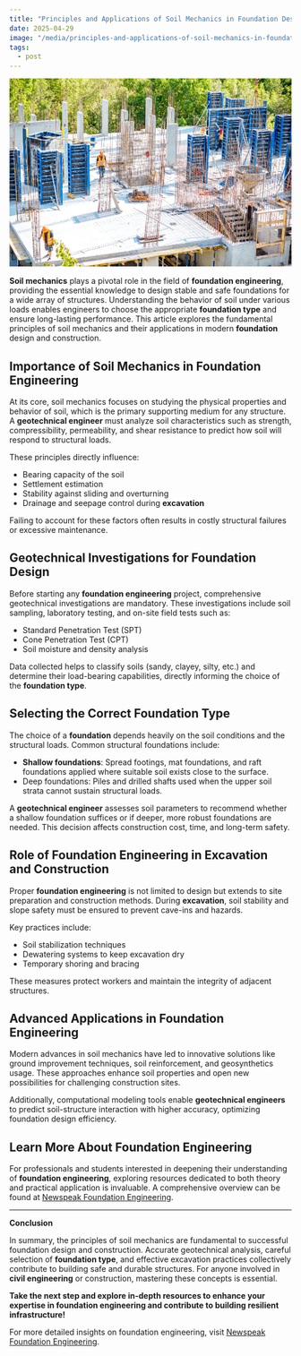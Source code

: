 ```yaml
---
title: "Principles and Applications of Soil Mechanics in Foundation Design and Construction"
date: 2025-04-29
image: "/media/principles-and-applications-of-soil-mechanics-in-foundation-design-and-construction.webp"
tags:
  - post
---
```


![Principles and Applications of Soil Mechanics in Foundation Design and Construction](/media/principles-and-applications-of-soil-mechanics-in-foundation-design-and-construction.webp)

**Soil mechanics** plays a pivotal role in the field of **foundation engineering**, providing the essential knowledge to design stable and safe foundations for a wide array of structures. Understanding the behavior of soil under various loads enables engineers to choose the appropriate **foundation type** and ensure long-lasting performance. This article explores the fundamental principles of soil mechanics and their applications in modern **foundation** design and construction.

## Importance of Soil Mechanics in Foundation Engineering

At its core, soil mechanics focuses on studying the physical properties and behavior of soil, which is the primary supporting medium for any structure. A **geotechnical engineer** must analyze soil characteristics such as strength, compressibility, permeability, and shear resistance to predict how soil will respond to structural loads.

These principles directly influence:
- Bearing capacity of the soil
- Settlement estimation
- Stability against sliding and overturning
- Drainage and seepage control during **excavation**

Failing to account for these factors often results in costly structural failures or excessive maintenance.

## Geotechnical Investigations for Foundation Design

Before starting any **foundation engineering** project, comprehensive geotechnical investigations are mandatory. These investigations include soil sampling, laboratory testing, and on-site field tests such as:

- Standard Penetration Test (SPT)
- Cone Penetration Test (CPT)
- Soil moisture and density analysis

Data collected helps to classify soils (sandy, clayey, silty, etc.) and determine their load-bearing capabilities, directly informing the choice of the **foundation type**.

## Selecting the Correct Foundation Type

The choice of a **foundation** depends heavily on the soil conditions and the structural loads. Common structural foundations include:

- **Shallow foundations**: Spread footings, mat foundations, and raft foundations applied where suitable soil exists close to the surface.
- Deep foundations: Piles and drilled shafts used when the upper soil strata cannot sustain structural loads.

A **geotechnical engineer** assesses soil parameters to recommend whether a shallow foundation suffices or if deeper, more robust foundations are needed. This decision affects construction cost, time, and long-term safety.

## Role of Foundation Engineering in Excavation and Construction

Proper **foundation engineering** is not limited to design but extends to site preparation and construction methods. During **excavation**, soil stability and slope safety must be ensured to prevent cave-ins and hazards.

Key practices include:

- Soil stabilization techniques
- Dewatering systems to keep excavation dry
- Temporary shoring and bracing

These measures protect workers and maintain the integrity of adjacent structures.

## Advanced Applications in Foundation Engineering

Modern advances in soil mechanics have led to innovative solutions like ground improvement techniques, soil reinforcement, and geosynthetics usage. These approaches enhance soil properties and open new possibilities for challenging construction sites.

Additionally, computational modeling tools enable **geotechnical engineers** to predict soil-structure interaction with higher accuracy, optimizing foundation design efficiency.

## Learn More About Foundation Engineering

For professionals and students interested in deepening their understanding of **foundation engineering**, exploring resources dedicated to both theory and practical application is invaluable. A comprehensive overview can be found at [Newspeak Foundation Engineering](https://newspeak.today/posts/foundation-engineering).

---

**Conclusion**

In summary, the principles of soil mechanics are fundamental to successful foundation design and construction. Accurate geotechnical analysis, careful selection of **foundation type**, and effective excavation practices collectively contribute to building safe and durable structures. For anyone involved in **civil engineering** or construction, mastering these concepts is essential.

**Take the next step and explore in-depth resources to enhance your expertise in foundation engineering and contribute to building resilient infrastructure!**

For more detailed insights on foundation engineering, visit [Newspeak Foundation Engineering](https://newspeak.today/posts/foundation-engineering).
